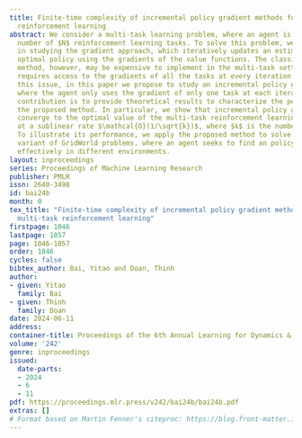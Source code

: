 ```yaml
---
title: Finite-time complexity of incremental policy gradient methods for solving multi-task
  reinforcement learning
abstract: We consider a multi-task learning problem, where an agent is presented a
  number of $N$ reinforcement learning tasks. To solve this problem, we are interested
  in studying the gradient approach, which iteratively updates an estimate of the
  optimal policy using the gradients of the value functions. The classic policy gradient
  method, however, may be expensive to implement in the multi-task settings as it
  requires access to the gradients of all the tasks at every iteration. To circumvent
  this issue, in this paper we propose to study an incremental policy gradient method,
  where the agent only uses the gradient of only one task at each iteration. Our main
  contribution is to provide theoretical results to characterize the performance of
  the proposed method. In particular, we show that incremental policy gradient methods
  converge to the optimal value of the multi-task reinforcement learning objectives
  at a sublinear rate $\mathcal{O}(1/\sqrt{k})$, where $k$ is the number of iterations.
  To illustrate its performance, we apply the proposed method to solve a simple multi-task
  variant of GridWorld problems, where an agent seeks to find an policy to navigate
  effectively in different environments.
layout: inproceedings
series: Proceedings of Machine Learning Research
publisher: PMLR
issn: 2640-3498
id: bai24b
month: 0
tex_title: "Finite-time complexity of incremental policy gradient methods for solving
  multi-task reinforcement learning"
firstpage: 1046
lastpage: 1057
page: 1046-1057
order: 1046
cycles: false
bibtex_author: Bai, Yitao and Doan, Thinh
author:
- given: Yitao
  family: Bai
- given: Thinh
  family: Doan
date: 2024-06-11
address:
container-title: Proceedings of the 6th Annual Learning for Dynamics & Control Conference
volume: '242'
genre: inproceedings
issued:
  date-parts:
  - 2024
  - 6
  - 11
pdf: https://proceedings.mlr.press/v242/bai24b/bai24b.pdf
extras: []
# Format based on Martin Fenner's citeproc: https://blog.front-matter.io/posts/citeproc-yaml-for-bibliographies/
---
```

